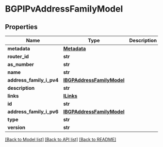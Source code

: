 # BGPIPvAddressFamilyModel

## Properties
Name | Type | Description | Notes
------------ | ------------- | ------------- | -------------
**metadata** | [**Metadata**](Metadata.md) |  | [optional] 
**router_id** | **str** |  | 
**as_number** | **str** |  | [optional] 
**name** | **str** |  | [optional] 
**address_family_i_pv4** | [**IBGPAddressFamilyModel**](IBGPAddressFamilyModel.md) |  | [optional] 
**description** | **str** |  | [optional] 
**links** | [**ILinks**](ILinks.md) |  | [optional] 
**id** | **str** |  | [optional] 
**address_family_i_pv6** | [**IBGPAddressFamilyModel**](IBGPAddressFamilyModel.md) |  | [optional] 
**type** | **str** |  | [optional] 
**version** | **str** |  | [optional] 

[[Back to Model list]](../README.md#documentation-for-models) [[Back to API list]](../README.md#documentation-for-api-endpoints) [[Back to README]](../README.md)


